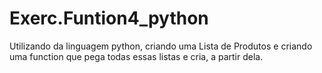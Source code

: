 # Exerc.Funtion4_python
Utilizando da linguagem python, criando uma Lista de Produtos e criando uma function que pega todas essas listas e cria, a partir dela.
